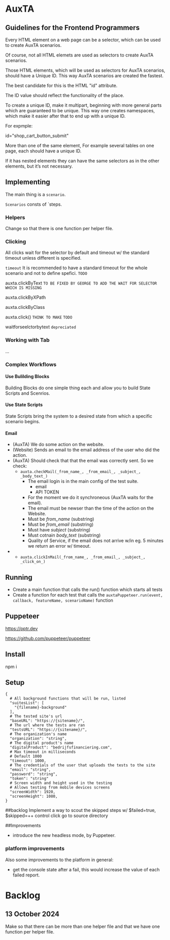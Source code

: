# AuxTA

## Guidelines for the Frontend Programmers

Every HTML element on a web page can be a selector, which can be used to create AuxTA scenarios.

Of course, not all HTML elemets are used as selectors to create AuxTA scenarios.

Those HTML elements, which will be used as selectors for AuxTA scenarios, should have a Unique ID. This way AuxTA scenarios are created the fastest.

The best candidate for this is the HTML "id" attribute.

The ID value should reflect the functionality of the place.

To create a unique ID, make it multipart, beginning with more general parts which are guaranteed to be unique. This way one creates namespaces, which make it easier after that to end up with a unique ID.

For expmple:

id="shop_cart_button_submit"

More than one of the same element, For example several tables on one page, each should have a unique ID.

If it has nested elements they can have the same selectors as in the other elements, but it’s not necessary.

## Implementing

The main thing is a `scenario`.

`Scenarios` consts of `steps.

### Helpers

Change so that there is one function per helper file.

### Clicking

All clicks wait for the selector by default and timeout w/ the standard timeout unless different is specified.

`timeout` It is recommended to have a standard timeout for the whole scenario and not to define spefici. `TODO`

auxta.clickByText `TO BE FIXED BY GEORGE TO ADD THE WAIT FOR SELECTOR WHICH IS MISSING`

auxta.clickByXPath

auxta.clickByClass

auxta.click() `THINK TO MAKE` `TODO`

waitforseelctorbytext `depreciated`

### Working with Tab

...

### Complex Workflows

#### Use Bulilding Blocks

Building Blocks do one simple thing each and allow you to build State Scripts and Scenrios.

#### Use State Scripts

State Scripts bring the system to a desired state from which a specific scenario begins.

#### Email

* (AuxTA) We do some action on the website.
* (Website) Sends an email to the email address of the user who did the action.
* (AuxTA) Should check that that the email was correctly sent. So we check:
    * `auxta.checkMail(_from_name_, _from_email_, _subject_, _body_text_)`
        * The email login is in the main config of the test suite.
            * email
            * API TOKEN
        * For the moment we do it synchroneous (AuxTA waits for the email).
        * The email must be newser than the time of the action on the Website.
        * Must be _from_name_ (substring)
        * Must be _from_email_ (substring)
        * Must have _subject_ (substring)
        * Must cotnain _body_text_ (substring)
        * Quality of Service, if the email does not arrive w/in eg. 5 minutes we return an error w/ timeout.
*
    * `auxta.clickInMail(_from_name_, _from_email_, _subject_, _click_on_)`

## Running

* Create a main function that calls the run() function which starts all tests
* Create a function for each test that calls the `auxtaPuppeteer.run(event, callback, featureName, scenarioName)`
  function

## Puppeteer

https://pptr.dev

https://github.com/puppeteer/puppeteer

## Install

npm i

## Setup

```
{
  # All background functions that will be run, listed
  "suitesList": [
    "{filename}-background"
  ],
  # The tested site's url
  "baseURL": "https://{sitename}/",
  # The url where the tests are ran
  "testsURL": "https://{sitename}/",
  # The organization's name
  "organization": "string",
  # The digital product's name
  "digitalProduct": "bedrijfsfinanciering.com",
  # Max timeout in milliseconds
  # Default 1000
  "timeout": 1000,
  # The credentials of the user that uploads the tests to the site
  "email": "string",
  "password": "string",
  "token": "string"
  # Screen width and height used in the testing
  # Allows testing from mobile devices screens
  "screenWidth": 1920,
  "screenHeight": 1080,
}

```

##backlog
Implement a way to scout the skipped steps w/ $failed=true, $skipped=++
control click go to source directory

##Improvements

* introduce the new headless mode, by Puppeteer.

### platform improvements

Also some improvements to the platform in general:

* get the console state after a fail, this would increase the value of each failed report.

# Backlog

## 13 October 2024

Make so that there can be more than one helper file and that we have one function per helper file.
